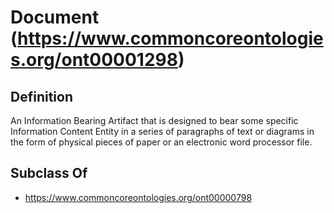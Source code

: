 # Document (https://www.commoncoreontologies.org/ont00001298)

## Definition
An Information Bearing Artifact that is designed to bear some specific Information Content Entity in a series of paragraphs of text or diagrams in the form of physical pieces of paper or an electronic word processor file.

## Subclass Of
- https://www.commoncoreontologies.org/ont00000798

